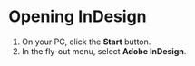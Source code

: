 # Opening InDesign

1. On your PC, click the **Start** button. 
2. In the fly-out menu, select **Adobe InDesign**.

